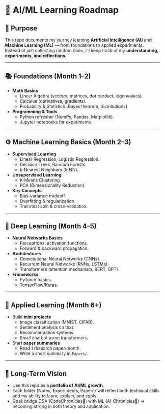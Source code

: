 # 🧠 AI/ML Learning Roadmap

## 🎯 Purpose
This repo documents my journey learning **Artificial Intelligence (AI)** and **Machine Learning (ML)** — from foundations to applied experiments.  
Instead of just collecting random code, I’ll keep track of my **understanding, experiments, and reflections**.

---

## 📚 Foundations (Month 1–2)
- **Math Basics**
  - Linear Algebra (vectors, matrices, dot product, eigenvalues).
  - Calculus (derivatives, gradients).
  - Probability & Statistics (Bayes theorem, distributions).
- **Programming & Tools**
  - Python refresher (NumPy, Pandas, Matplotlib).
  - Jupyter notebooks for experiments.

---

## ⚙️ Machine Learning Basics (Month 2–3)
- **Supervised Learning**
  - Linear Regression, Logistic Regression.
  - Decision Trees, Random Forests.
  - k-Nearest Neighbors (k-NN).
- **Unsupervised Learning**
  - K-Means Clustering.
  - PCA (Dimensionality Reduction).
- **Key Concepts**
  - Bias-variance tradeoff.
  - Overfitting & regularization.
  - Train/test split & cross-validation.

---

## 🤖 Deep Learning (Month 4–5)
- **Neural Networks Basics**
  - Perceptrons, activation functions.
  - Forward & backward propagation.
- **Architectures**
  - Convolutional Neural Networks (CNNs).
  - Recurrent Neural Networks (RNNs, LSTMs).
  - Transformers (attention mechanism, BERT, GPT).
- **Frameworks**
  - PyTorch basics.
  - TensorFlow/Keras.

---

## 📄 Applied Learning (Month 6+)
- Build **mini projects**
  - Image classification (MNIST, CIFAR).
  - Sentiment analysis on text.
  - Recommendation systems.
  - Small chatbot using transformers.
- Start **paper summaries**
  - Read 1 research paper/month.
  - Write a short summary in `Papers/`.

---

## 🚀 Long-Term Vision
- Use this repo as a **portfolio of AI/ML growth**.
- Each folder (Notes, Experiments, Papers) will reflect both technical skills and my ability to learn, explain, and apply.
- Goal: bridge DSA (CodeChronicles📖) with ML (AI-Chronicles🤖) → becoming strong in both theory and application.
